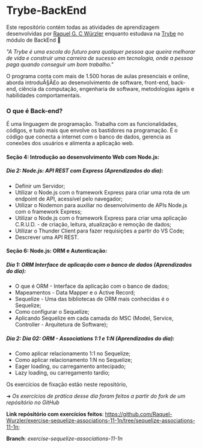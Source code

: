 # Trybe-BackEnd

Este repositório contém todas as atividades de aprendizagem desenvolvidas por [Raquel G. C Würzler](https://www.linkedin.com/in/raquel-c-wurzler/) enquanto estudava na [Trybe](https://www.betrybe.com/) no módulo de BackEnd :rocket:

_"A Trybe é uma escola do futuro para qualquer pessoa que queira melhorar de vida e construir uma carreira de sucesso em tecnologia, onde a pessoa paga quando conseguir um bom trabalho."_

O programa conta com mais de 1.500 horas de aulas presenciais e online, aborda introduÃ§Ã£o ao desenvolvimento de software, front-end, back-end, ciência da computação, engenharia de software, metodologias ágeis e habilidades comportamentais.

### O que é Back-end?
É uma linguagem de programação. Trabalha com as funcionalidades, códigos, e tudo mais que envolve os bastidores na programação.
É o código que conecta a internet com o banco de dados, gerencia as conexões dos usuários e alimenta a aplicação web.

#### Seção 4: Introdução ao desenvolvimento Web com Node.js:

##### Dia 2: Node.js: API REST com Express (Aprendizados do dia):
* Definir um Servidor;
* Utilizar o Node.js com o framework Express para criar uma rota de um endpoint de API, acessível pelo navegador;
* Utilizar o Nodemon para auxiliar no desenvolvimento de APIs Node.js com o framework Express;
* Utilizar o Node.js com o framework Express para criar uma aplicação C.R.U.D. - de criação, leitura, atualização e remoção de dados;
* Utilizar o Thunder Client para fazer requisições a partir do VS Code;
* Descrever uma API REST.

#### Seção 6: Node.js: ORM e Autenticação:

##### Dia 1: ORM Interface de aplicação com o banco de dados (Aprendizados do dia):
* O que é ORM - Interface da aplicação com o banco de dados;
* Mapeamentos - Data Mapper e o Active Record;
* Sequelize - Uma das bibliotecas de ORM mais conhecidas é o Sequelize;
* Como configurar o Sequelize;
* Aplicando Sequelize em cada camada do MSC (Model, Service, Controller - Arquitetura de Software);

##### Dia 2: Dia 02: ORM - Associations 1:1 e 1:N (Aprendizados do dia):
* Como aplicar relacionamento 1:1 no Sequelize;
* Como aplicar relacionamento 1:N no Sequelize;
* Eager loading, ou carregamento antecipado;
* Lazy loading, ou carregamento tardio;

Os exercícios de fixação estão neste repositório,

➜ _Os exercícios de prática desse dia foram feitos a partir do fork de um repósitório no GitHub_

**Link repósitório com exercícios feitos**: <https://github.com/Raquel-Wurzler/exercise-sequelize-associations-11-1n/tree/sequelize-associations-11-1n>;

**Branch**: _exercise-sequelize-associations-11-1n_
